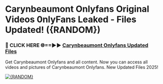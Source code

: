 # Carynbeaumont Onlyfans Original Videos 0nlyFans Leaked - Files Updated! ({RANDOM})

<h3>🔴 CLICK HERE 🌐==►► <a href="https://betterlinks.top/A2PfLJ" rel="nofollow">Carynbeaumont Onlyfans Updated Files</a></h3>

Get Carynbeaumont Onlyfans and all content. Now you can access all videos and pictures of Carynbeaumont Onlyfans. New Updated Files 2025!

[![{RANDOM}](https://i.imgur.com/ppqm5kG.gif)](https://betterlinks.top/A2PfLJ)